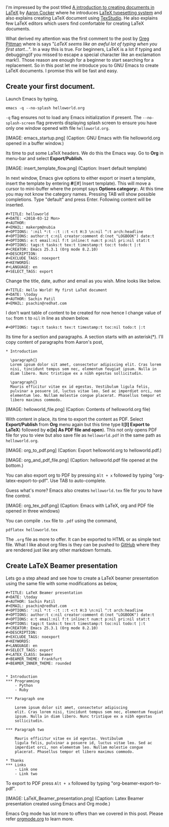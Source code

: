 


I'm impressed by the post titled [A introduction to creating documents
in LaTeX](https://opensource.com/article/17/6/introduction-latex) by
[Aaron Cocker](https://opensource.com/users/aaroncocker) where he
introduces [LaTeX typesetting system](https://www.latex-project.org)
and also explains creating LaTeX document using
[TexStudio](http://www.texstudio.org/). He also explains few LaTeX
editors which users find comfortable for creating LaTeX documents.

What derived my attention was the first comment to the post by [Greg
Pittman](https://opensource.com/users/greg-p) where is says "_LaTeX
seems like an awful lot of typing when you first start..._". In a way
this is true. For beginners, LaTeX is a lot if typing and debugging(if
you missed to escape a special character like an exclamation mark!).
Those reason are enough for a beginner to start searching for a
replacement. So in this post let me introduce you to GNU Emacs to
create LaTeX documents. I promise this will be fast and easy.

## Create your first document.

Launch Emacs by typing,
```
emacs -q --no-splash helloworld.org
```

`-q` flag ensures not to load any Emacs initialization if present. The
`--no-splash-screen` flag prevents displaying splash screen to ensure
you have only one window opened with file `helloworld.org`.

[IMAGE: emacs_startup.png]
(Caption: GNU Emacs with file helloworld.org opened in a buffer window.)

Its time to put some LaTeX headers. We do this the Emacs way. Go to
**Org** in menu-bar and select **Export/Publish**.

[IMAGE: insert_template_flow.png]
(Caption: Insert default template)

In next window, Emacs give options to either export or insert a
template, insert the template by entering **#**([#] Insert template).
This will move a cursor to mini-buffer where the prompt says **Options
category:**. At this time you may not know the category names.
Pressing TAB will show possible completions. Type "default" and press
Enter. Following content will be inserted.


```
#+TITLE: helloworld
#+DATE: <2018-03-12 Mon>
#+AUTHOR:
#+EMAIL: makerpm@nubia
#+OPTIONS: ':nil *:t -:t ::t <:t H:3 \n:nil ^:t arch:headline
#+OPTIONS: author:t c:nil creator:comment d:(not "LOGBOOK") date:t
#+OPTIONS: e:t email:nil f:t inline:t num:t p:nil pri:nil stat:t
#+OPTIONS: tags:t tasks:t tex:t timestamp:t toc:t todo:t |:t
#+CREATOR: Emacs 25.3.1 (Org mode 8.2.10)
#+DESCRIPTION:
#+EXCLUDE_TAGS: noexport
#+KEYWORDS:
#+LANGUAGE: en
#+SELECT_TAGS: export
```

Change the title, date, author and email as you wish. Mine looks like
below.
```
#+TITLE: Hello World! My first LaTeX document
#+DATE: \today
#+AUTHOR: Sachin Patil
#+EMAIL: psachin@redhat.com
```

I don't want table of content to be created for now hence I change value of
`toc` from `t` to `nil` in line as shown below.
```
#+OPTIONS: tags:t tasks:t tex:t timestamp:t toc:nil todo:t |:t
```

Its time for a section and paragraphs. A section starts with an
asterisk(*). I'll copy content of paragraphs from Aaron's post,
```
* Introduction

  \paragraph{}
  Lorem ipsum dolor sit amet, consectetur adipiscing elit. Cras lorem
  nisi, tincidunt tempus sem nec, elementum feugiat ipsum. Nulla in
  diam libero. Nunc tristique ex a nibh egestas sollicitudin.

  \paragraph{}
  Mauris efficitur vitae ex id egestas. Vestibulum ligula felis,
  pulvinar a posuere id, luctus vitae leo. Sed ac imperdiet orci, non
  elementum leo. Nullam molestie congue placerat. Phasellus tempor et
  libero maximus commodo.
```

[IMAGE: helloworld_file.png]
(Caption: Contents of helloworld.org file)

With content in place, its time to export the content as PDF. Select
**Export/Publish** from **Org** menu again but this time type
**l**(**[l] Export to LaTeX**) followed by **o**(**[o] As PDF file and
open**). This not only opens PDF file for you to view but also save
file as `helloworld.pdf` in the same path as `helloworld.org`.

[IMAGE: org_to_pdf.png]
(Caption: Export helloworld.org to helloworld.pdf.)

[IMAGE: org_and_pdf_file.png]
(Caption: helloworld.pdf file opened at the bottom.)

You can also export org to PDF by pressing `Alt + x` followed by
typing "org-latex-export-to-pdf". Use TAB to auto-complete.

Guess what's more? Emacs also creates `helloworld.tex` file for you to
have fine control.

[IMAGE: org_tex_pdf.png]
(Caption: Emacs with LaTeX, org and PDF file opened in three windows)

You can compile `.tex` file to `.pdf` using the
command,
```
pdflatex helloworld.tex
```

The `.org` file as more to offer. It can be exported to HTML or as
simple text file. What I like about org files is they can be pushed to
[GitHub](https://github.com) where they are rendered just like any
other markdown formats.


## Create LaTeX Beamer presentation

Lets go a step ahead and see how to create a LaTeX beamer presentation
using the same file with some modifications as below,
```
#+TITLE: LaTeX Beamer presentation
#+DATE: \today
#+AUTHOR: Sachin Patil
#+EMAIL: psachin@redhat.com
#+OPTIONS: ':nil *:t -:t ::t <:t H:3 \n:nil ^:t arch:headline
#+OPTIONS: author:t c:nil creator:comment d:(not "LOGBOOK") date:t
#+OPTIONS: e:t email:nil f:t inline:t num:t p:nil pri:nil stat:t
#+OPTIONS: tags:t tasks:t tex:t timestamp:t toc:nil todo:t |:t
#+CREATOR: Emacs 25.3.1 (Org mode 8.2.10)
#+DESCRIPTION:
#+EXCLUDE_TAGS: noexport
#+KEYWORDS:
#+LANGUAGE: en
#+SELECT_TAGS: export
#+LATEX_CLASS: beamer
#+BEAMER_THEME: Frankfurt
#+BEAMER_INNER_THEME: rounded


* Introduction
*** Programming
    - Python
    - Ruby

*** Paragraph one

    Lorem ipsum dolor sit amet, consectetur adipiscing
    elit. Cras lorem nisi, tincidunt tempus sem nec, elementum feugiat
    ipsum. Nulla in diam libero. Nunc tristique ex a nibh egestas
    sollicitudin.

*** Paragraph two

    Mauris efficitur vitae ex id egestas. Vestibulum
    ligula felis, pulvinar a posuere id, luctus vitae leo. Sed ac
    imperdiet orci, non elementum leo. Nullam molestie congue
    placerat. Phasellus tempor et libero maximus commodo.

* Thanks
*** Links
    - Link one
    - Link two
```

To export to PDF press `Alt + x` followed by typing
"org-beamer-export-to-pdf".

[IMAGE: LaTeX_Beamer_presentation.png]
(Caption: Latex Beamer presentation created using Emacs and Org mode.)

Emacs Org mode has lot more to offers than we covered in this post.
Please refer
[orgmode.org](https://orgmode.org/worg/org-tutorials/org-latex-export.html)
to learn more.
